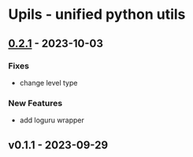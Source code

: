# Upils - unified python utils


<a name="0.2.1"></a>
## [0.2.1] - 2023-10-03
### Fixes
- change level type

### New Features
- add loguru wrapper


<a name="v0.1.1"></a>
## v0.1.1 - 2023-09-29

[Unreleased]: https://github.com/kumparan/upils/compare/0.2.1...HEAD
[0.2.1]: https://github.com/kumparan/upils/compare/v0.1.1...0.2.1
